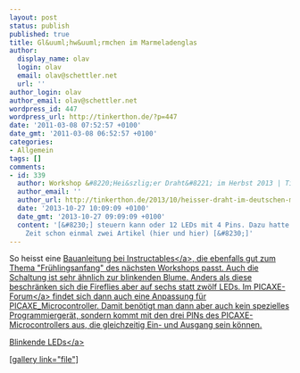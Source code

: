 ```yaml
---
layout: post
status: publish
published: true
title: Gl&uuml;hw&uuml;rmchen im Marmeladenglas
author:
  display_name: olav
  login: olav
  email: olav@schettler.net
  url: ''
author_login: olav
author_email: olav@schettler.net
wordpress_id: 447
wordpress_url: http://tinkerthon.de/?p=447
date: '2011-03-08 07:52:57 +0100'
date_gmt: '2011-03-08 06:52:57 +0100'
categories:
- Allgemein
tags: []
comments:
- id: 339
  author: Workshop &#8220;Hei&szlig;er Draht&#8221; im Herbst 2013 | Tinkerthon
  author_email: ''
  author_url: http://tinkerthon.de/2013/10/heisser-draht-im-deutschen-museum/
  date: '2013-10-27 10:09:09 +0100'
  date_gmt: '2013-10-27 09:09:09 +0100'
  content: '[&#8230;] steuern kann oder 12 LEDs mit 4 Pins. Dazu hatte ich vor einiger
    Zeit schon einmal zwei Artikel (hier und hier) [&#8230;]'
---
```

<p>So heisst eine <a href="http:&#47;&#47;www.picaxeforum.co.uk&#47;showthread.php?t=8781&highlight=fireflies">Bauanleitung bei Instructables<&#47;a>, die ebenfalls gut zum Thema "Fr&uuml;hlingsanfang" des n&auml;chsten Workshops passt. Auch die Schaltung ist sehr &auml;hnlich zur blinkenden Blume. Anders als diese beschr&auml;nken sich die Fireflies aber auf sechs statt zw&ouml;lf LEDs. Im <a href="http:&#47;&#47;www.picaxeforum.co.uk&#47;showthread.php?t=8781&highlight=fireflies">PICAXE-Forum<&#47;a> findet sich dann auch eine Anpassung f&uuml;r PICAXE_Microcontroller. Damit ben&ouml;tigt man dann aber auch kein spezielles Programmierger&auml;t, sondern kommt mit den drei PINs des PICAXE-Microcontrollers aus, die gleichzeitig Ein- und Ausgang sein k&ouml;nnen. </p>
<p><a href='http:&#47;&#47;tinkerthon.de&#47;wp-content&#47;uploads&#47;2011&#47;03&#47;MVI_0082.avi'>Blinkende LEDs<&#47;a></p>
<p>[gallery link="file"]</p>
